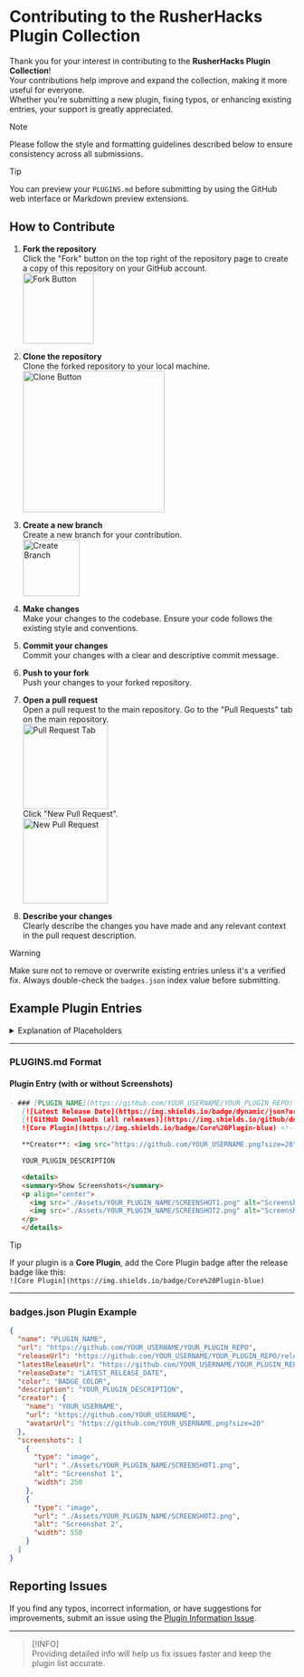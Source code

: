 # Contributing to the RusherHacks Plugin Collection

Thank you for your interest in contributing to the **RusherHacks Plugin Collection**!  
Your contributions help improve and expand the collection, making it more useful for everyone.  
Whether you're submitting a new plugin, fixing typos, or enhancing existing entries, your support is greatly appreciated.

> [!NOTE]  
> Please follow the style and formatting guidelines described below to ensure consistency across all submissions.

> [!TIP]  
> You can preview your `PLUGINS.md` before submitting by using the GitHub web interface or Markdown preview extensions.

## How to Contribute

1. **Fork the repository**  
   Click the "Fork" button on the top right of the repository page to create a copy of this repository on your GitHub account.  
   <img src="./Assets/Contributing/Fork.png" alt="Fork Button" width="125">

2. **Clone the repository**  
   Clone the forked repository to your local machine.  
   <img src="./Assets/Contributing/Clone.jpg" alt="Clone Button" width="250">

3. **Create a new branch**  
   Create a new branch for your contribution.  
   <img src="./Assets/Contributing/NewBranch.png" alt="Create Branch" width="100">

4. **Make changes**  
   Make your changes to the codebase. Ensure your code follows the existing style and conventions.

5. **Commit your changes**  
   Commit your changes with a clear and descriptive commit message.

6. **Push to your fork**  
   Push your changes to your forked repository.

7. **Open a pull request**  
   Open a pull request to the main repository. Go to the "Pull Requests" tab on the main repository.  
   <img src="./Assets/Contributing/PullRequestsTab.png" alt="Pull Request Tab" width="150">  
   Click "New Pull Request".  
   <img src="./Assets/Contributing/NewPullRequest.png" alt="New Pull Request" width="150">

8. **Describe your changes**  
   Clearly describe the changes you have made and any relevant context in the pull request description.

> [!WARNING]  
> Make sure not to remove or overwrite existing entries unless it's a verified fix. Always double-check the `badges.json` index value before submitting.

## Example Plugin Entries

<details>
  <summary>Explanation of Placeholders</summary>

- **PLUGIN_NAME**: The name of your plugin  
- **YOUR_USERNAME**: Your GitHub username  
- **YOUR_PLUGIN_REPO**: The name of your plugin's GitHub repository  
- **PLUGIN_INDEX**: Index of your plugin in the `badges.json` file  
- **BADGE_COLOR**: `"green"` if plugin has a release, `"red"` otherwise  
- **LATEST_VERSION**: Latest release version  
- **LATEST_RELEASE_DATE**: Format `YYYY-MM-DD`  
- **SCREENSHOT1.png**: Image file name  
- **CREATOR_URL**: Creator's GitHub URL  
</details>

---

### **PLUGINS.md Format**

#### **Plugin Entry (with or without Screenshots)**

```markdown
- ### [PLUGIN_NAME](https://github.com/YOUR_USERNAME/YOUR_PLUGIN_REPO) <br>
   [![Latest Release Date](https://img.shields.io/badge/dynamic/json?url=https%3A%2F%2Frusherdevelopment.github.io%2Frusherhack-plugins%2Fbadges.json&query=%24.plugins[PLUGIN_INDEX].releaseDate&label=Latest%20Release&color=BADGE_COLOR)](https://github.com/YOUR_USERNAME/YOUR_PLUGIN_REPO/releases)
   [![GitHub Downloads (all releases)](https://img.shields.io/github/downloads/YOUR_USERNAME/YOUR_PLUGIN_REPO/total)](https://github.com/YOUR_USERNAME/YOUR_PLUGIN_REPO/releases/download/LATEST_VERSION/YOUR_PLUGIN_NAME-LATEST_VERSION.jar)  
   ![Core Plugin](https://img.shields.io/badge/Core%20Plugin-blue) <!-- Only include this if it's a core plugin -->

   **Creator**: <img src="https://github.com/YOUR_USERNAME.png?size=20" width="20" height="20"> [YOUR_USERNAME](https://github.com/YOUR_USERNAME)

   YOUR_PLUGIN_DESCRIPTION

   <details>
   <summary>Show Screenshots</summary>
   <p align="center">
     <img src="./Assets/YOUR_PLUGIN_NAME/SCREENSHOT1.png" alt="Screenshot 1" width="250">
     <img src="./Assets/YOUR_PLUGIN_NAME/SCREENSHOT2.png" alt="Screenshot 2" width="550">
   </p>
   </details>
```

> [!TIP]  
> If your plugin is a **Core Plugin**, add the Core Plugin badge after the release badge like this:  
> `![Core Plugin](https://img.shields.io/badge/Core%20Plugin-blue)`

---

### badges.json Plugin Example

```json
{
  "name": "PLUGIN_NAME",
  "url": "https://github.com/YOUR_USERNAME/YOUR_PLUGIN_REPO",
  "releaseUrl": "https://github.com/YOUR_USERNAME/YOUR_PLUGIN_REPO/releases",
  "latestReleaseUrl": "https://github.com/YOUR_USERNAME/YOUR_PLUGIN_REPO/releases/download/LATEST_VERSION/YOUR_PLUGIN_NAME-LATEST_VERSION.jar",
  "releaseDate": "LATEST_RELEASE_DATE",
  "color": "BADGE_COLOR",
  "description": "YOUR_PLUGIN_DESCRIPTION",
  "creator": {
    "name": "YOUR_USERNAME",
    "url": "https://github.com/YOUR_USERNAME",
    "avatarUrl": "https://github.com/YOUR_USERNAME.png?size=20"
  },
  "screenshots": [
    {
      "type": "image",
      "url": "./Assets/YOUR_PLUGIN_NAME/SCREENSHOT1.png",
      "alt": "Screenshot 1",
      "width": 250
    },
    {
      "type": "image",
      "url": "./Assets/YOUR_PLUGIN_NAME/SCREENSHOT2.png",
      "alt": "Screenshot 2",
      "width": 550
    }
  ]
}
```

## Reporting Issues

If you find any typos, incorrect information, or have suggestions for improvements, submit an issue using the [Plugin Information Issue](https://github.com/RusherDevelopment/rusherhack-plugins/issues/new?template=plugin-information-issue.md).

---

> [!INFO]  
> Providing detailed info will help us fix issues faster and keep the plugin list accurate.
